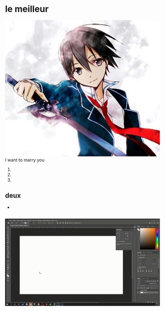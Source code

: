 # le meilleur

![kirito](image.png)
I want to marry you

1.
1.
1.
## deux
-
![gif](2021-11-17-20-44-57.gif)
-

